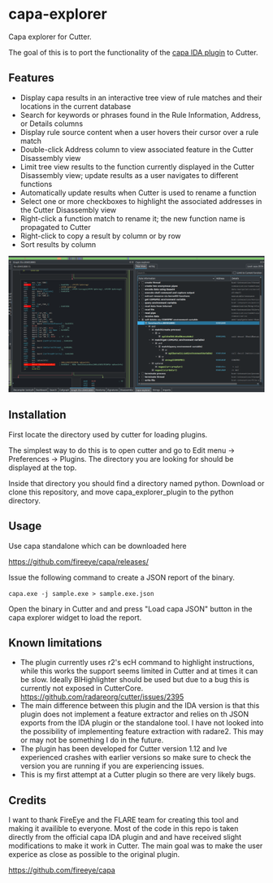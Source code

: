 # capa-explorer

Capa explorer for Cutter.

The goal of this is to port the functionality of the [capa IDA plugin](https://github.com/fireeye/capa/tree/master/capa/ida/plugin) to Cutter. 

## Features

- Display capa results in an interactive tree view of rule matches and their locations in the current database
- Search for keywords or phrases found in the Rule Information, Address, or Details columns
- Display rule source content when a user hovers their cursor over a rule match
- Double-click Address column to view associated feature in the Cutter Disassembly view
- Limit tree view results to the function currently displayed in the Cutter Disassembly view; update results as a user navigates to different functions
- Automatically update results when Cutter is used to rename a function
- Select one or more checkboxes to highlight the associated addresses in the Cutter Disassembly view
- Right-click a function match to rename it; the new function name is propagated to Cutter
- Right-click to copy a result by column or by row
- Sort results by column

![](img/plugin_interface_example_1.png)

## Installation

First locate the directory used by cutter for loading plugins.

The simplest way to do this is to open cutter and go to Edit menu -> Preferences -> Plugins.
The directory you are looking for should be displayed at the top.

Inside that directory you should find a directory named python. Download or clone this repository, and move capa_explorer_plugin to the python directory.

## Usage

Use capa standalone which can be downloaded here

https://github.com/fireeye/capa/releases/

Issue the following command to create a JSON report of the binary.

`capa.exe -j sample.exe > sample.exe.json`

Open the binary in Cutter and and press "Load capa JSON" button in the capa explorer widget to load the report.

## Known limitations
- The plugin currently uses r2's ecH command to highlight instructions, while this works the support seems limited in Cutter and at times it can be slow. Ideally BIHighlighter should be used but due to a bug this is currently not exposed in CutterCore. https://github.com/radareorg/cutter/issues/2395
- The main difference between this plugin and the IDA version is that this plugin does not implement a feature extractor and relies on th JSON exports from the IDA plugin or the standalone tool. I have not looked into the possibility of implementing feature extraction with radare2. This may or may not be something I do in the future.  
- The plugin has been developed for Cutter version 1.12 and Ive experienced crashes with earlier versions so make sure to check the version you are running if you are experiencing issues.
- This is my first attempt at a Cutter plugin so there are very likely bugs.

## Credits
I want to thank FireEye and the FLARE team for creating this tool and making it availible to everyone. Most of the code in this repo is taken directly from the official capa IDA plugin and and have received slight modifications to make it work in Cutter. The main goal was to make the user experice as close as possible to the original plugin.

https://github.com/fireeye/capa
